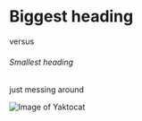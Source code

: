 # Biggest heading
versus
###### Smallest heading
just messing around

![Image of Yaktocat](https://octodex.github.com/images/yaktocat.png)
